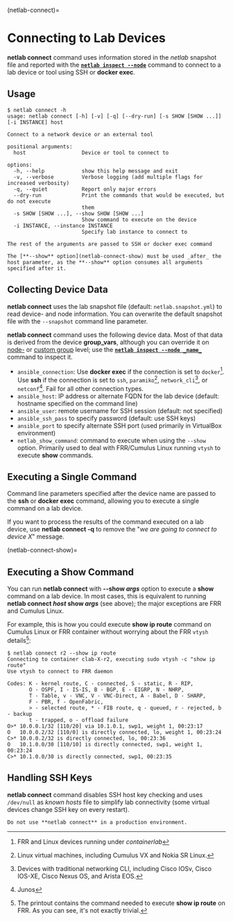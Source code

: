 (netlab-connect)=
# Connecting to Lab Devices

**netlab connect** command uses information stored in the _netlab_ snapshot file and reported with the **[`netlab inspect --node`](inspect.md)** command to connect to a lab device or tool using SSH or **docker exec**.

## Usage

```text
$ netlab connect -h
usage: netlab connect [-h] [-v] [-q] [--dry-run] [-s SHOW [SHOW ...]] [-i INSTANCE] host

Connect to a network device or an external tool

positional arguments:
  host                  Device or tool to connect to

options:
  -h, --help            show this help message and exit
  -v, --verbose         Verbose logging (add multiple flags for increased verbosity)
  -q, --quiet           Report only major errors
  --dry-run             Print the commands that would be executed, but do not execute
                        them
  -s SHOW [SHOW ...], --show SHOW [SHOW ...]
                        Show command to execute on the device
  -i INSTANCE, --instance INSTANCE
                        Specify lab instance to connect to

The rest of the arguments are passed to SSH or docker exec command
```

```{tip}
The [**‌--show** option](netlab-connect-show) must be used _after_ the host parameter, as the **‌--show** option consumes all arguments specified after it.
```

## Collecting Device Data

**netlab connect** uses the lab snapshot file (default: `netlab.snapshot.yml`) to read device- and node information. You can overwrite the default snapshot file with the `--snapshot` command line parameter.

**netlab connect** command uses the following device data. Most of that data is derived from the device **group_vars**, although you can override it on [node-](node-ansible-data) or [custom group](groups-object-data) level; use the **[`netlab inspect --node _name_`](inspect.md)** command to inspect it.

* `ansible_connection`: Use **docker exec** if the connection is set to `docker`[^cd]. Use **ssh** if the connection is set to `ssh`, `paramiko`[^cp], `network_cli`[^cc], or `netconf`[^cn]. Fail for all other connection types.
* `ansible_host`: IP address or alternate FQDN for the lab device (default: hostname specified on the command line)
* `ansible_user`: remote username for SSH session (default: not specified)
* `ansible_ssh_pass` to specify password (default: use SSH keys)
* `ansible_port` to specify alternate SSH port (used primarily in VirtualBox environment)
* `netlab_show_command`: command to execute when using the `--show` option. Primarily used to deal with FRR/Cumulus Linux running `vtysh` to execute **show** commands.

[^cd]: FRR and Linux devices running under _containerlab_

[^cc]: Devices with traditional networking CLI, including Cisco IOSv, Cisco IOS-XE, Cisco Nexus OS, and Arista EOS.

[^cp]: Linux virtual machines, including Cumulus VX and Nokia SR Linux.

[^cn]: Junos

## Executing a Single Command

Command line parameters specified after the device name are passed to the **ssh** or **docker exec** command, allowing you to execute a single command on a lab device.

If you want to process the results of the command executed on a lab device, use **netlab connect -q** to remove the "_we are going to connect to device X_" message.

(netlab-connect-show)=
## Executing a Show Command

You can run **netlab connect** with **--show *args*** option to execute a **show** command on a lab device. In most cases, this is equivalent to running **netlab connect _host_ show _args_** (see above); the major exceptions are FRR and Cumulus Linux.

For example, this is how you could execute **show ip route** command on Cumulus Linux or FRR container without worrying about the FRR `vtysh` details[^PCTC]:

[^PCTC]: The printout contains the command needed to execute **show ip route** on FRR. As you can see, it's not exactly trivial.

```
$ netlab connect r2 --show ip route
Connecting to container clab-X-r2, executing sudo vtysh -c "show ip route"
Use vtysh to connect to FRR daemon

Codes: K - kernel route, C - connected, S - static, R - RIP,
       O - OSPF, I - IS-IS, B - BGP, E - EIGRP, N - NHRP,
       T - Table, v - VNC, V - VNC-Direct, A - Babel, D - SHARP,
       F - PBR, f - OpenFabric,
       > - selected route, * - FIB route, q - queued, r - rejected, b - backup
       t - trapped, o - offload failure
O>* 10.0.0.1/32 [110/20] via 10.1.0.1, swp1, weight 1, 00:23:17
O   10.0.0.2/32 [110/0] is directly connected, lo, weight 1, 00:23:24
C>* 10.0.0.2/32 is directly connected, lo, 00:23:36
O   10.1.0.0/30 [110/10] is directly connected, swp1, weight 1, 00:23:24
C>* 10.1.0.0/30 is directly connected, swp1, 00:23:35
```

## Handling SSH Keys

**netlab connect** command disables SSH host key checking and uses `/dev/null` as _known hosts_ file to simplify lab connectivity (some virtual devices change SSH key on every restart).

```{warning}
Do not use **netlab connect** in a production environment.
```
